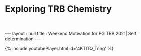 <h1>Exploring TRB Chemistry</h1><br><br>---
layout : null
title : Weekend Motivation for PG TRB 2021| Self determination
---

{% include youtubePlayer.html id='4KTITQ_Tnng' %}<br>